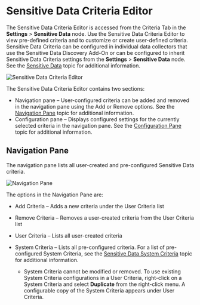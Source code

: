 # Sensitive Data Criteria Editor

The Sensitive Data Criteria Editor is accessed from the Criteria Tab in the
**Settings** > **Sensitive Data** node. Use the Sensitive Data Criteria Editor to view pre-defined
criteria and to customize or create user-defined criteria. Sensitive Data Criteria can be configured
in individual data collectors that use the Sensitive Data Discovery Add-On or can be configured to
inherit Sensitive Data Criteria settings from the **Settings** > **Sensitive Data** node. See the
[Sensitive Data](/docs/accessanalyzer/11.6/admin/settings/sensitivedata/overview.md)
topic for additional information.

![Sensitive Data Criteria Editor](/img/product_docs/accessanalyzer/11.6/sensitivedatadiscovery/criteriaeditor/sensitivdatacriteriaeditor.webp)

The Sensitive Data Criteria Editor contains two sections:

- Navigation pane – User-configured criteria can be added and removed in the navigation pane using
  the Add or Remove options. See the [Navigation Pane](#navigation-pane) topic for additional
  information.
- Configuration pane – Displays configured settings for the currently selected criteria in the
  navigation pane. See the
  [Configuration Pane](/docs/accessanalyzer/11.6/sensitivedatadiscovery/criteriaeditor/configuration.md)
  topic for additional information.

## Navigation Pane

The navigation pane lists all user-created and pre-configured Sensitive Data criteria.

![Navigation Pane](/img/product_docs/accessanalyzer/11.6/sensitivedatadiscovery/criteriaeditor/navigationpane.webp)

The options in the Navigation Pane are:

- Add Criteria – Adds a new criteria under the User Criteria list
- Remove Criteria – Removes a user-created criteria from the User Criteria list
- User Criteria – Lists all user-created criteria
- System Criteria – Lists all pre-configured criteria. For a list of pre-configured System Criteria,
  see the
  [Sensitive Data System Criteria](/docs/accessanalyzer/11.6/sensitivedatadiscovery/systemcriteria.md)
  topic for additional information.

    - System Criteria cannot be modified or removed. To use existing System Criteria configurations
      in a User Criteria, right-click on a System Criteria and select **Duplicate** from the
      right-click menu. A configurable copy of the System Criteria appears under User Criteria.
